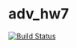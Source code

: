 # adv_hw7
[![Build Status](https://travis-ci.com/alialata/adv_hw7.svg?branch=master)](https://travis-ci.com/alialata/adv_hw7)
